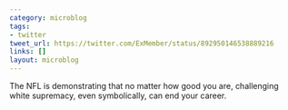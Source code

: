 ```yaml
---
category: microblog
tags:
- twitter
tweet_url: https://twitter.com/ExMember/status/892950146538889216
links: []
layout: microblog
---
```

The NFL is demonstrating that no matter how good you are, challenging white supremacy, even symbolically, can end your career.
